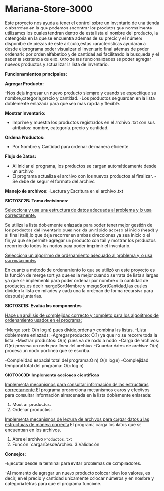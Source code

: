 # Mariana-Store-3000

Este proyecto nos ayuda a tener el control sobre un inventario de una tienda o abarrotes en la que podemos encontrar los produtos que normalmente utilizamos  los cuales tendran dentro de esta lista el nombre del producto, la catengoria en la que se encuentra ademas de su precio y el  número disponible de piezas de este articulo,estas caracteristicas ayudaran a desde el programa poder visualizar el inventario final ademas de poder ordenarlo por orden alfabetico y de cantidad asi facilitando la busqueda y el saber la existencia de ello.
Otro de las funcionalidades es poder agregar nuevos productos y actualizar la lista de inventario.


**Funcionamientos principales:**

**Agregar Producto:**

-Nos deja ingresar un nuevo producto siempre y cuando se especifique su nombre,categoria,precio y cantidad.
-Los productos se guardan en la lista doblemente enlazada para que sea mas rapida y flexible.


**Mostrar Inventario:**
- Imprime y muestra los productos registrados en el archivo .txt  con sus atributos: nombre, categoría, precio y cantidad.

**Ordena Productos:**

- Por Nombre y Cantidad  para ordenar de manera eficiente.
  
**Flujo de Datos:**
- Al iniciar el programa, los productos se cargan automáticamente desde un archivo 
- El programa actualiza el archivo con los nuevos productos al finalizar.
-Se debe de seguir el formato del archivo.

**Manejo de archivos:**
-Lectura y Escritura en el archivo .txt

**SICT0302B: Toma decisiones:**

<ins>Selecciona y usa una estructura de datos adecuada al problema y lo usa correctamente. </ins>

Se utiliza la  lista doblemente enlazada para poder tener mejor gestión de los productos del inventario pues nos da un  rápido acceso al inicio (head) y al final (tail),lo que deja recorrer en ambas direcciones ya sea inicio o el fin,ya que se permite agregar un producto con tail y mostrar los productos recorriendo todos los nodos para poder imprimir el inventario.


<ins>Selecciona un algoritmo de ordenamiento adecuado al problema y lo usa correctamente. </ins>

En cuanto a método de ordenamiento lo que se utilizó en este proyecto es la función de merge sort ya que es la mejor cuando se trata de lista s largas ya que se implementó para poder ordenar por nombre o la cantidad de productos,es decir mergeSortNombre y mergeSortCantidad,las cuales dividen la lista en mitades y cada una la ordenan de forma recursiva para después juntarlas.


**SICT0301B: Evalúa los componentes**

<ins>Hace un análisis de complejidad correcto y completo para los algoritmos de ordenamiento usados en el programa: </ins>

-Merge sort: O(n log n) pues divide,ordena y combina las listas.
-Lista doblemente enlazada:
	-Agregar producto: O(1) ya que no se recorre toda la lista.
	-Mostrar productos: O(n) pues va de nodo a nodo.
	-Carga de archivos: O(n) procesa un nodo por línea del archivo.
	-Guardar datos de archivo: O(n) procesa un nodo por línea que se escriba.

-Complejidad espacial total del programa:O(n) O(n log n)
-Complejidad temporal total del programa: O(n log n)


**SICT0303B: Implementa acciones científicas**

<ins>Implementa mecanismos para consultar información de las estructuras correctamente </ins>
El programa proporciona mecanismos claros y efectivos para consultar información almacenada en la lista doblemente enlazada:

1. Mostrar productos:
2. Ordenar productos:

<ins>Implementa mecanismos de lectura de archivos para cargar datos a las estructuras de manera correcta</ins>
El programa carga los datos que se encuentran en los archivos.

1. Abre el archivo `Productos.txt` 
2. Función `cargarDesdeArchivo.
3.Validación

**Consejos:**

-Ejecutar desde la terminal para evitar problemas de compiladores.

-Al momento de agregar un nuevo producto colocar bien los valores, es decir, en el precio y cantidad unicamente colocar números y en nombre y categoria letras para que el programa funcione.
